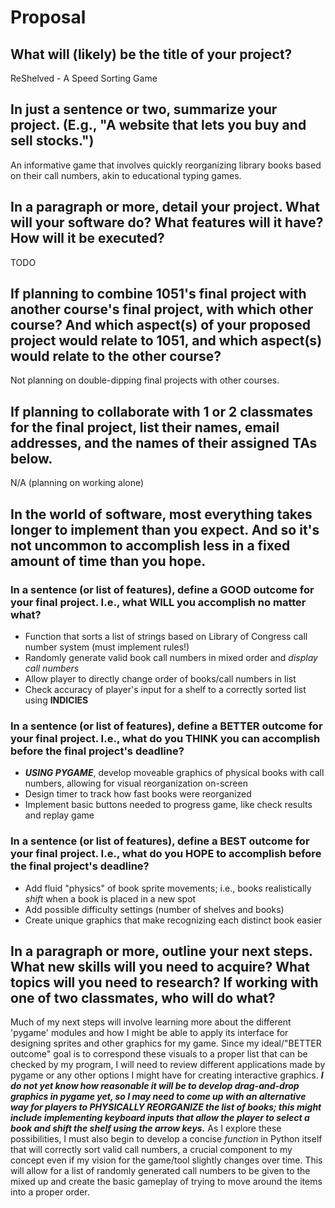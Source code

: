 # Proposal

## What will (likely) be the title of your project?

ReShelved - A Speed Sorting Game

## In just a sentence or two, summarize your project. (E.g., "A website that lets you buy and sell stocks.")

An informative game that involves quickly reorganizing library books based on their call numbers, akin to educational typing games.

## In a paragraph or more, detail your project. What will your software do? What features will it have? How will it be executed?

TODO

## If planning to combine 1051's final project with another course's final project, with which other course? And which aspect(s) of your proposed project would relate to 1051, and which aspect(s) would relate to the other course?

Not planning on double-dipping final projects with other courses.

## If planning to collaborate with 1 or 2 classmates for the final project, list their names, email addresses, and the names of their assigned TAs below.

N/A (planning on working alone)

## In the world of software, most everything takes longer to implement than you expect. And so it's not uncommon to accomplish less in a fixed amount of time than you hope.

### In a sentence (or list of features), define a GOOD outcome for your final project. I.e., what WILL you accomplish no matter what?

- Function that sorts a list of strings based on Library of Congress call number system (must implement rules!)
- Randomly generate valid book call numbers in mixed order and _display call numbers_ 
- Allow player to directly change order of books/call numbers in list
- Check accuracy of player's input for a shelf to a correctly sorted list using **INDICIES**

### In a sentence (or list of features), define a BETTER outcome for your final project. I.e., what do you THINK you can accomplish before the final project's deadline?

- ***USING PYGAME***, develop moveable graphics of physical books with call numbers, allowing for visual reorganization on-screen
- Design timer to track how fast books were reorganized
- Implement basic buttons needed to progress game, like check results and replay game

### In a sentence (or list of features), define a BEST outcome for your final project. I.e., what do you HOPE to accomplish before the final project's deadline?

- Add fluid "physics" of book sprite movements; i.e., books realistically *shift* when a book is placed in a new spot
- Add possible difficulty settings (number of shelves and books)
- Create unique graphics that make recognizing each distinct book easier

## In a paragraph or more, outline your next steps. What new skills will you need to acquire? What topics will you need to research? If working with one of two classmates, who will do what?

Much of my next steps will involve learning more about the different 'pygame' modules and how I might be able to apply its interface for designing sprites and other graphics for my game. Since my ideal/"BETTER outcome" goal is to correspond these visuals to a proper list that can be checked by my program, I will need to review different applications made by pygame or any other options I might have for creating interactive graphics. ***I do not yet know how reasonable it will be to develop drag-and-drop graphics in pygame yet, so I may need to come up with an alternative way for players to PHYSICALLY REORGANIZE the list of books; this might include implementing keyboard inputs that allow the player to select a book and shift the shelf using the arrow keys.*** As I explore these possibilities, I must also begin to develop a concise *function* in Python itself that will correctly sort valid call numbers, a crucial component to my concept even if my vision for the game/tool slightly changes over time. This will allow for a list of randomly generated call numbers to be given to the mixed up and create the basic gameplay of trying to move around the items into a proper order.

